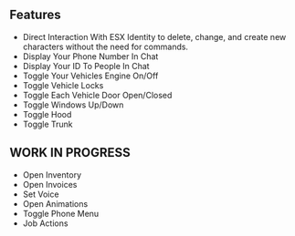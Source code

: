## Features

* Direct Interaction With ESX Identity to delete, change, and create new characters without the need for commands.
* Display Your Phone Number In Chat
* Display Your ID To People In Chat
* Toggle Your Vehicles Engine On/Off
* Toggle Vehicle Locks
* Toggle Each Vehicle Door Open/Closed
* Toggle Windows Up/Down
* Toggle Hood
* Toggle Trunk





## WORK IN PROGRESS
* Open Inventory
* Open Invoices
* Set Voice
* Open Animations
* Toggle Phone Menu
* Job Actions